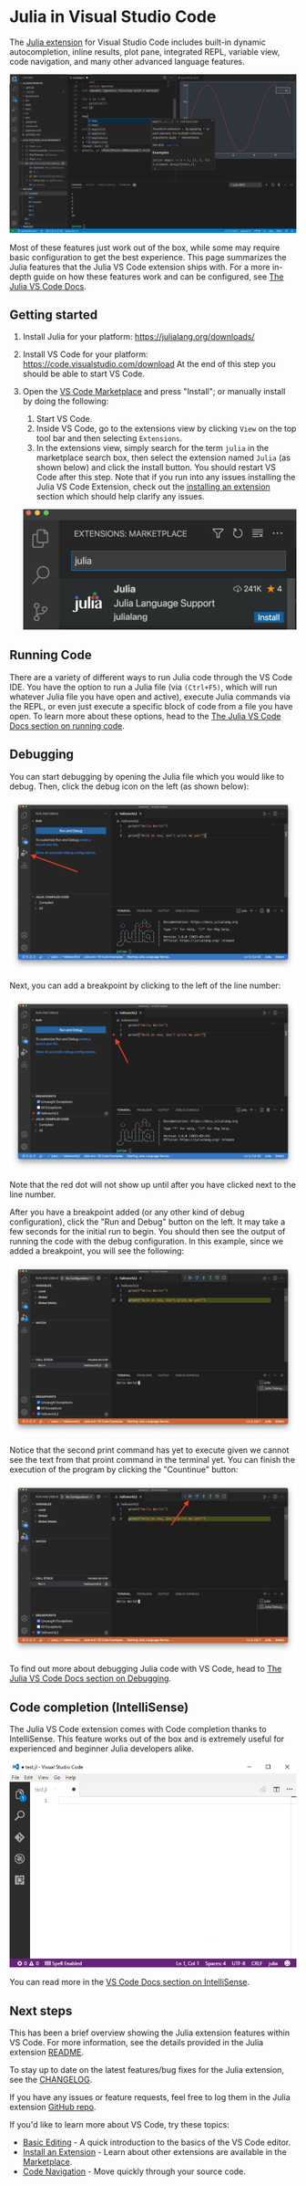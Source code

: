 # Julia in Visual Studio Code

The [Julia extension](https://marketplace.visualstudio.com/items?itemName=julialang.language-julia) for Visual Studio Code includes built-in dynamic autocompletion, inline results, plot pane, integrated REPL, variable view, code navigation, and many other advanced language features.

![Julia VS Code Overview](images/julia/overview.png)

Most of these features just work out of the box, while some may require basic configuration to get the best experience. This page summarizes the Julia features that the Julia VS Code extension ships with. For a more in-depth guide on how these features work and can be configured, see [The Julia VS Code Docs](https://www.julia-vscode.org/docs/stable/).

## Getting started

1. Install Julia for your platform: https://julialang.org/downloads/
2. Install VS Code for your platform: https://code.visualstudio.com/download
    At the end of this step you should be able to start VS Code.
3. Open the [VS Code Marketplace](https://marketplace.visualstudio.com/items?itemName=julialang.language-julia) and press "Install"; or manually install by doing the following:
    1. Start VS Code.
    2. Inside VS Code, go to the extensions view by
        clicking `View` on the top tool bar and then selecting `Extensions`.
    3. In the extensions view, simply search for the term ``julia`` in the marketplace
        search box, then select the extension named ``Julia`` (as shown below) and click the install button.
        You should restart VS Code after this step. Note that if you run into any issues installing the Julia VS Code Extension, check out the [installing an extension](/docs/editor/extension-marketplace.md) section which should help clarify any issues.
        
    ![Julia in the VS Code Marketplace](images/julia/julia-extension-marketplace.png)

## Running Code

There are a variety of different ways to run Julia code through the VS Code IDE. You have the option to run a Julia file (via `(Ctrl+F5)`, which will run whatever Julia file you have open and active), execute Julia commands via the REPL, or even just execute a specific block of code from a file you have open. To learn more about these options, head to the [The Julia VS Code Docs section on running code](https://www.julia-vscode.org/docs/stable/userguide/runningcode/).

## Debugging 

You can start debugging by opening the Julia file which you would like to debug. Then, click the debug icon on the left (as shown below):

![Getting started debugging Julia code](images/julia/debug1.png)  

Next, you can add a breakpoint by clicking to the left of the line number:

![Adding a breakpoint](images/julia/debug2.png)  

Note that the red dot will not show up until after you have clicked next to the line number. 

After you have a breakpoint added (or any other kind of debug configuration), click the "Run and Debug" button on the left. It may take a few seconds for the initial run to begin. You should then see the output of running the code with the debug configuration. In this example, since we added a breakpoint, you will see the following: 

![Run and Debug your Julia file](images/julia/debug3.png)  

Notice that the second print command has yet to execute given we cannot see the text from that proint command in the terminal yet. You can finish the execution of the program by clicking the "Countinue" button:

![Finish the code execution in the debugger](images/julia/debug4.png)  

To find out more about debugging Julia code with VS Code, head to [The Julia VS Code Docs section on Debugging](https://www.julia-vscode.org/docs/stable/userguide/debugging/). 

## Code completion (IntelliSense)

The Julia VS Code extension comes with Code completion thanks to IntelliSense. This feature works out of the box and is extremely useful for experienced and beginner Julia developers alike.

![Code completion with IntelliSense](images/julia/code-completion.gif)

You can read more in the [VS Code Docs section on IntelliSense](https://code.visualstudio.com/docs/editor/intellisense).

## Next steps

This has been a brief overview showing the Julia extension features within VS Code. For more information, see the details provided in the Julia extension [README](https://github.com/julia-vscode/julia-vscode#julia).

To stay up to date on the latest features/bug fixes for the Julia extension, see the [CHANGELOG](https://github.com/julia-vscode/julia-vscode/blob/master/CHANGELOG.md).

If you have any issues or feature requests, feel free to log them in the Julia extension [GitHub repo](https://github.com/julia-vscode/julia-vscode/issues).

If you'd like to learn more about VS Code, try these topics:

* [Basic Editing](/docs/editor/codebasics.md) - A quick introduction to the basics of the VS Code editor.
* [Install an Extension](/docs/editor/extension-marketplace.md) - Learn about other extensions are available in the [Marketplace](https://marketplace.visualstudio.com/vscode).
* [Code Navigation](/docs/editor/editingevolved.md) - Move quickly through your source code.

